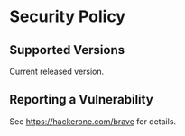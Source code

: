 # Security Policy

## Supported Versions

Current released version.

## Reporting a Vulnerability

See https://hackerone.com/brave for details.
